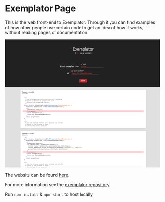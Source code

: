 # Exemplator Page


This is the web front-end to Exemplator. Through it you can find examples of how other people use certain code to get an idea of how it works, without reading pages of documentation.

![](https://raw.githubusercontent.com/exemplator/exemplator-page/readme/images/exemplator-website.png)

The website can be found [here](https://exemplator.xyz).

For more information see the [exemplator repository](https://github.com/exemplator/exemplator).

Run ```npm install``` & ```npm start``` to host locally
